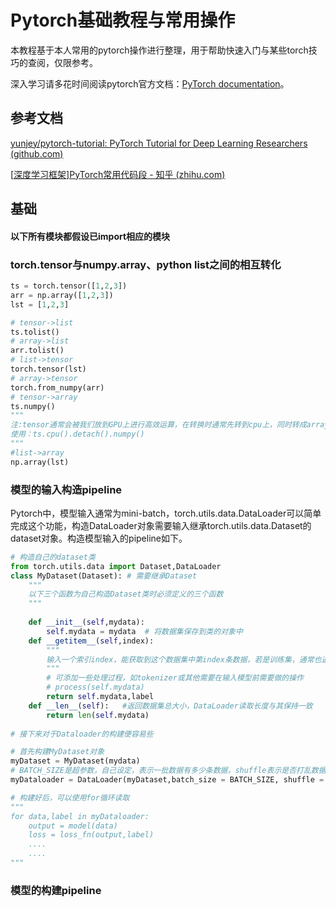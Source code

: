 # Pytorch基础教程与常用操作

本教程基于本人常用的pytorch操作进行整理，用于帮助快速入门与某些torch技巧的查阅，仅限参考。

深入学习请多花时间阅读pytorch官方文档：[PyTorch documentation](https://pytorch.org/docs/stable/index.html)。

## 参考文档

[yunjey/pytorch-tutorial: PyTorch Tutorial for Deep Learning Researchers (github.com)](https://github.com/yunjey/pytorch-tutorial)

[[深度学习框架\]PyTorch常用代码段 - 知乎 (zhihu.com)](https://zhuanlan.zhihu.com/p/104019160)

## 基础

#### 以下所有模块都假设已import相应的模块

### torch.tensor与numpy.array、python list之间的相互转化

```python
ts = torch.tensor([1,2,3])
arr = np.array([1,2,3])
lst = [1,2,3]

# tensor->list
ts.tolist()
# array->list
arr.tolist()
# list->tensor
torch.tensor(lst)
# array->tensor
torch.from_numpy(arr)
# tensor->array
ts.numpy()
"""
注:tensor通常会被我们放到GPU上进行高效运算，在转换时通常先转到cpu上，同时转成array之后希望做的操作通常是非模型操作，所以使用detach从计算图中拿出
使用：ts.cpu().detach().numpy()
"""
#list->array
np.array(lst)
```

### 模型的输入构造pipeline

Pytorch中，模型输入通常为mini-batch，torch.utils.data.DataLoader可以简单完成这个功能，构造DataLoader对象需要输入继承torch.utils.data.Dataset的dataset对象。构造模型输入的pipeline如下。

```python
# 构造自己的dataset类
from torch.utils.data import Dataset,DataLoader
class MyDataset(Dataset): # 需要继承Dataset
    """
    以下三个函数为自己构造Dataset类时必须定义的三个函数
    """
    
    def __init__(self,mydata):
        self.mydata = mydata  # 将数据集保存到类的对象中
    def __getitem__(self,index):
        """
        输入一个索引index，能获取到这个数据集中第index条数据，若是训练集，通常也返回对应的label
        """
        # 可添加一些处理过程，如tokenizer或其他需要在输入模型前需要做的操作
        # process(self.mydata)
        return self.mydata,label
    def __len__(self):   #返回数据集总大小，DataLoader读取长度与其保持一致
        return len(self.mydata)
    
# 接下来对于Dataloader的构建便容易些

# 首先构建MyDataset对象
myDataset = MyDataset(mydata)
# BATCH_SIZE是超参数，自己设定，表示一批数据有多少条数据，shuffle表示是否打乱数据，训练时通常需要shuffle，测试时可将shuffle设置为False，不会影响结果
myDataloader = DataLoader(myDataset,batch_size = BATCH_SIZE, shuffle = True)

# 构建好后，可以使用for循环读取
"""
for data,label in myDataloader:
	output = model(data)
	loss = loss_fn(output,label)
	....
	....
"""
```

### 模型的构建pipeline

```python

```

